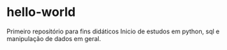 # hello-world
Primeiro repositório para fins didáticos
Inicio de estudos em python, sql e manipulação de dados em geral.
